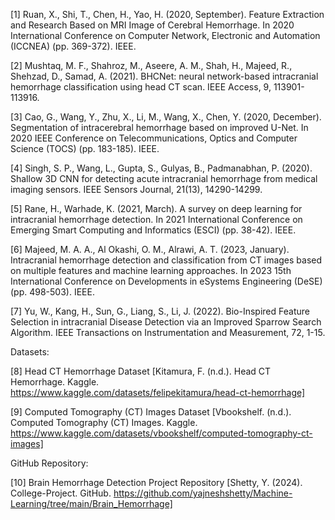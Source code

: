 [1] Ruan, X., Shi, T., Chen, H., Yao, H. (2020, September). Feature Extraction and Research Based on MRI Image of Cerebral Hemorrhage. In 2020 International Conference on Computer Network, Electronic and Automation (ICCNEA) (pp. 369-372). IEEE.

[2] Mushtaq, M. F., Shahroz, M., Aseere, A. M., Shah, H., Majeed, R., Shehzad, D., Samad, A. (2021). BHCNet: neural network-based intracranial hemorrhage classification using head CT scan. IEEE Access, 9, 113901-113916.

[3] Cao, G., Wang, Y., Zhu, X., Li, M., Wang, X., Chen, Y. (2020, December). Segmentation of intracerebral hemorrhage based on improved U-Net. In 2020 IEEE Conference on Telecommunications, Optics and Computer Science (TOCS) (pp. 183-185). IEEE.

[4] Singh, S. P., Wang, L., Gupta, S., Gulyas, B., Padmanabhan, P. (2020). Shallow 3D CNN for detecting acute intracranial hemorrhage from medical imaging sensors. IEEE Sensors Journal, 21(13), 14290-14299.

[5] Rane, H., Warhade, K. (2021, March). A survey on deep learning for intracranial hemorrhage detection. In 2021 International Conference on Emerging Smart Computing and Informatics (ESCI) (pp. 38-42). IEEE.

[6] Majeed, M. A. A., Al Okashi, O. M., Alrawi, A. T. (2023, January). Intracranial hemorrhage detection and classification from CT images based on multiple features and machine learning approaches. In 2023 15th International Conference on Developments in eSystems Engineering (DeSE) (pp. 498-503). IEEE.

[7] Yu, W., Kang, H., Sun, G., Liang, S., Li, J. (2022). Bio-Inspired Feature Selection in intracranial Disease Detection via an Improved Sparrow Search Algorithm. IEEE Transactions on Instrumentation and Measurement, 72, 1-15.

Datasets:

[8] Head CT Hemorrhage Dataset [Kitamura, F. (n.d.). Head CT Hemorrhage. Kaggle. https://www.kaggle.com/datasets/felipekitamura/head-ct-hemorrhage]

[9] Computed Tomography (CT) Images Dataset [Vbookshelf. (n.d.). Computed Tomography (CT) Images. Kaggle. https://www.kaggle.com/datasets/vbookshelf/computed-tomography-ct-images]

GitHub Repository:

[10] Brain Hemorrhage Detection Project Repository [Shetty, Y. (2024). College-Project. GitHub. https://github.com/yajneshshetty/Machine-Learning/tree/main/Brain_Hemorrhage]
